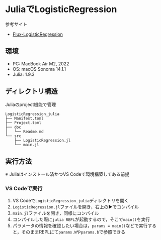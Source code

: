 # JuliaでLogisticRegression
参考サイト  
- [Flux-LogisticRegression](https://fluxml.ai/Flux.jl/stable/tutorials/logistic_regression/)

## 環境
- PC: MacBook Air M2, 2022
- OS: macOS Sonoma 14.1.1
- Julia: 1.9.3

## ディレクトリ構造
Juliaのproject機能で管理  
```
LogisticRegression_julia
├── Manifest.toml
├── Project.toml
├── doc
│   └── Readme.md
└── src
    ├── LogisticRegression.jl
    └── main.jl
```

## 実行方法
※ Juliaはインストール済かつVS Codeで環境構築してある前提  
### VS Codeで実行
1. VS Codeで`LogisticRegression_julia`ディレクトリを開く
2. `LogisticRegression.jl`ファイルを開き，右上の▶️でコンパイル
3. `main.jl`ファイルを開き，同様にコンパイル
4. コンパイルした際に`julia REPL`が起動するので，そこで`main()`を実行
5. パラメータの情報を確認したい場合は，`params = main()`などで実行すると，そのままREPLにて`params.W`や`params.b`で参照できる